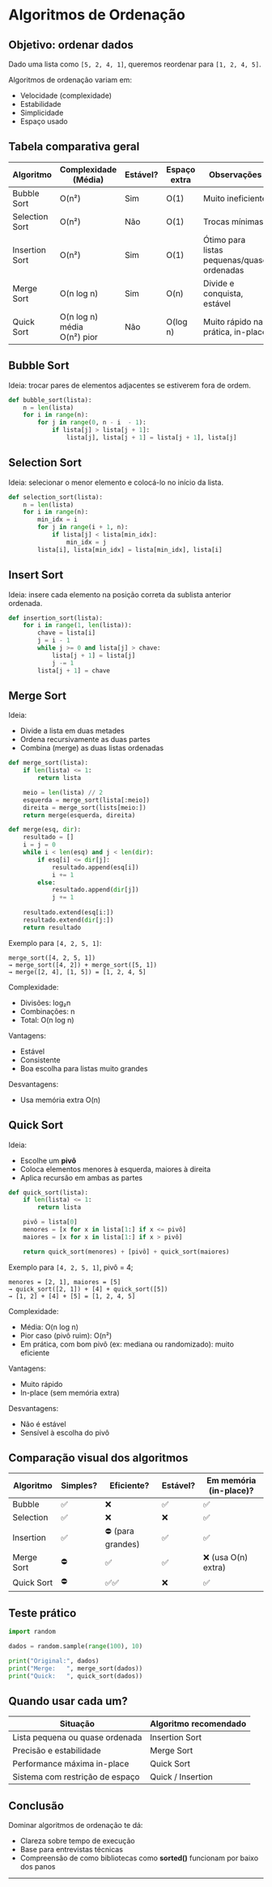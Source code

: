 # Algoritmos de Ordenação

## Objetivo: ordenar dados

Dado uma lista como `[5, 2, 4, 1]`, queremos reordenar para `[1, 2, 4, 5]`.

Algoritmos de ordenação variam em:

- Velocidade (complexidade)
- Estabilidade
- Simplicidade
- Espaço usado

## Tabela comparativa geral

| Algoritmo      | Complexidade (Média)           | Estável? | Espaço extra | Observações                                |
| -------------- | ------------------------------ | -------- | ------------ | ------------------------------------------ |
| Bubble Sort    | O(n²)                          | Sim      | O(1)         | Muito ineficiente                          |
| Selection Sort | O(n²)                          | Não      | O(1)         | Trocas mínimas                             |
| Insertion Sort | O(n²)                          | Sim      | O(1)         | Ótimo para listas pequenas/quase ordenadas |
| Merge Sort     | O(n log n)                     | Sim      | O(n)         | Divide e conquista, estável                |
| Quick Sort     | O(n log n) média<br>O(n²) pior | Não      | O(log n)     | Muito rápido na prática, in-place          |

## Bubble Sort

Ideia: trocar pares de elementos adjacentes se estiverem fora de ordem.

```py
def bubble_sort(lista):
    n = len(lista)
    for i in range(n):
        for j in range(0, n - i  - 1):
            if lista[j] > lista[j + 1]:
                lista[j], lista[j + 1] = lista[j + 1], lista[j]
```

## Selection Sort

Ideia: selecionar o menor elemento e colocá-lo no início da lista.

```py
def selection_sort(lista):
    n = len(lista)
    for i in range(n):
        min_idx = i
        for j in range(i + 1, n):
            if lista[j] < lista[min_idx]:
                min_idx = j
        lista[i], lista[min_idx] = lista[min_idx], lista[i]
```

## Insert Sort

Ideia: insere cada elemento na posição correta da sublista anterior ordenada.

```py
def insertion_sort(lista):
    for i in range(1, len(lista)):
        chave = lista[i]
        j = i - 1
        while j >= 0 and lista[j] > chave:
            lista[j + 1] = lista[j]
            j -= 1
        lista[j + 1] = chave
```

## Merge Sort

Ideia:
- Divide a lista em duas metades
- Ordena recursivamente as duas partes
- Combina (merge) as duas listas ordenadas

```py
def merge_sort(lista):
    if len(lista) <= 1:
        return lista

    meio = len(lista) // 2
    esquerda = merge_sort(lista[:meio])
    direita = merge_sort(lists[meio:])
    return merge(esquerda, direita)

def merge(esq, dir):
    resultado = []
    i = j = 0
    while i < len(esq) and j < len(dir):
        if esq[i] <= dir[j]:
            resultado.append(esq[i])
            i += 1
        else:
            resultado.append(dir[j])
            j += 1
    
    resultado.extend(esq[i:])
    resultado.extend(dir[j:])
    return resultado
```

Exemplo para `[4, 2, 5, 1]`:

```text
merge_sort([4, 2, 5, 1])
→ merge_sort([4, 2]) + merge_sort([5, 1])
→ merge([2, 4], [1, 5]) = [1, 2, 4, 5]
```

Complexidade:
- Divisões: log₂n
- Combinações: n
- Total: O(n log n)

Vantagens:
- Estável
- Consistente
- Boa escolha para listas muito grandes

Desvantagens:
- Usa memória extra O(n)

## Quick Sort

Ideia:
- Escolhe um **pivô**
- Coloca elementos menores à esquerda, maiores à direita
- Aplica recursão em ambas as partes


```py
def quick_sort(lista):
    if len(lista) <= 1:
        return lista

    pivô = lista[0]
    menores = [x for x in lista[1:] if x <= pivô]
    maiores = [x for x in lista[1:] if x > pivô]

    return quick_sort(menores) + [pivô] + quick_sort(maiores)
```

Exemplo para `[4, 2, 5, 1]`, pivô = 4;

```text
menores = [2, 1], maiores = [5]
→ quick_sort([2, 1]) + [4] + quick_sort([5])
→ [1, 2] + [4] + [5] = [1, 2, 4, 5]
```

Complexidade:
- Média: O(n log n)
- Pior caso (pivô ruim): O(n²)
- Em prática, com bom pivô (ex: mediana ou randomizado): muito eficiente

Vantagens:
- Muito rápido
- In-place (sem memória extra)

Desvantagens:
- Não é estável
- Sensível à escolha do pivô

## Comparação visual dos algoritmos

| Algoritmo  | Simples?  | Eficiente?        | Estável? | Em memória (in-place)? |
| ---------- | --------- | ----------------- | -------- | ---------------------- |
| Bubble     | ✅        | ❌                | ✅       | ✅                     |
| Selection  | ✅        | ❌                | ❌       | ✅                     |
| Insertion  | ✅        | ⛔ (para grandes) | ✅       | ✅                     |
| Merge Sort | ⛔        | ✅                | ✅       | ❌ (usa O(n) extra)    |
| Quick Sort | ⛔        | ✅✅              | ❌       | ✅                     |


## Teste prático

```py
import random

dados = random.sample(range(100), 10)

print("Original:", dados)
print("Merge:   ", merge_sort(dados))
print("Quick:   ", quick_sort(dados))
```

## Quando usar cada um?

| Situação                        | Algoritmo recomendado |
| ------------------------------- | --------------------- |
| Lista pequena ou quase ordenada | Insertion Sort        |
| Precisão e estabilidade         | Merge Sort            |
| Performance máxima in-place     | Quick Sort            |
| Sistema com restrição de espaço | Quick / Insertion     |


## Conclusão

Dominar algoritmos de ordenação te dá:

- Clareza sobre tempo de execução
- Base para entrevistas técnicas
- Compreensão de como bibliotecas como **sorted()** funcionam por baixo dos panos

---
